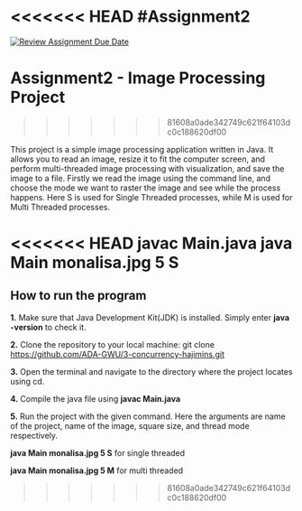 <<<<<<< HEAD
#Assignment2
=======
[![Review Assignment Due Date](https://classroom.github.com/assets/deadline-readme-button-24ddc0f5d75046c5622901739e7c5dd533143b0c8e959d652212380cedb1ea36.svg)](https://classroom.github.com/a/YybNWfh8)


# Assignment2 - Image Processing Project
>>>>>>> 81608a0ade342749c621f64103dc0c188620df00

This project is a simple image processing application written in Java. It allows you to read an image, resize it to fit the computer screen, and perform multi-threaded image processing with visualization, and save the image to a file. Firstly we read the image using the command line, and choose the mode we want to raster the image and see while the process happens. Here S is used for Single Threaded processes, while M is used for Multi Threaded processes.

<<<<<<< HEAD
javac Main.java
java Main monalisa.jpg 5 S
=======
## How to run the program
<b>1.</b> Make sure that Java Development Kit(JDK) is installed. Simply enter <b>java -version</b> to check it.

<b>2.</b>  Clone the repository to your local machine:
    git clone https://github.com/ADA-GWU/3-concurrency-hajimins.git
    
<b>3.</b>  Open the terminal and navigate to the directory where the project locates using cd.

<b>4.</b> Compile the java file using              <b>javac Main.java</b>

<b>5.</b> Run the project with the given command. Here the arguments are name of the project, name of the image, square size, and thread mode respectively.

<b>java Main monalisa.jpg 5 S</b> for single threaded

<b>java Main monalisa.jpg 5 M</b> for multi threaded
>>>>>>> 81608a0ade342749c621f64103dc0c188620df00
